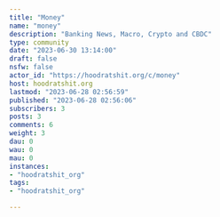 ```yaml
---
title: "Money" 
name: "money"
description: "Banking News, Macro, Crypto and CBDC"
type: community
date: "2023-06-30 13:14:00"
draft: false
nsfw: false
actor_id: "https://hoodratshit.org/c/money"
host: hoodratshit.org
lastmod: "2023-06-28 02:56:59"
published: "2023-06-28 02:56:06"
subscribers: 3
posts: 3
comments: 6
weight: 3
dau: 0
wau: 0
mau: 0
instances:
- "hoodratshit_org"
tags: 
- "hoodratshit_org"

---
```

